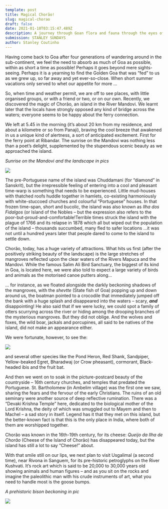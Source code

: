 ```yaml
---
template: post
title: Magical Chorão!
slug: magical-chorao
draft: false
date: 2021-01-10T03:15:47.489Z
description: A journey through Goan flora and fauna through the eyes of Stanley and Glenda
submission: STANLEY SUNDAYS
author: Stanley Coutinho
---
```

Having come back to Goa after four generations of wandering around in the sub-continent, we feel the need to absorb as much of Goa as possible, within as short a time as possible! Perhaps it goes beyond mere sights-seeing. Perhaps it is a yearning to find the Golden Goa that was “fed” to us as we grew up, so far away and yet ever-so-close. When short summer vacations only served to whet our appetite for more …

So, when time and weather permit, we are off to see places, with little organised groups, or with a friend or two, or on our own. Recently, we discovered the magic of Chorão, an island in the River Mandovi. We learnt later that the locals have strongly opposed any kind of bridge across the waters; everyone seems to be happy about the ferry connection.

We left at 5.45 in the morning (it’s about 20 km from my residence, and about a kilometre or so from Panaji), braving the cool breeze that awakened in us a unique kind of alertness, a sort of anticipated excitement. First for the ferry point at Ribandar. The sunrise on the Mandovi was nothing less than a poet’s delight, supplemented by the stupendous scenic beauty as we approached the island. 

*Sunrise on the Mandovi and the landscape in pics*

![](/media/1.jpg)

The pre-Portuguese name of the island was Chuddamani (for “diamond” in Sanskrit), but the irrepressible feeling of entering into a cool and pleasant time-warp is something that needs to be experienced. Little mud-houses with thatched roofs huddle together in hamlets, co-existing harmoniously with white-stuccoed churches and colourful “Portuguese” houses. In that frozen time-span, short and bucolic, the island was also known as *Ilha dos Fidalgos* (or Island of the Nobles – but the expression also refers to the poor-but-proud-and-comfortable!Terrible times struck the island with the plague of 1766 and its relapse in 1878 which all but wiped out the population of the island – thousands succumbed, many fled to safer locations …it was not until a hundred years later that people dared to come to the island to settle down.

Chorão, today, has a huge variety of attractions. What hits us first (after the positively striking beauty of the landscape) is the large stretches of mangroves reflected upon the clear waters of the Rivers Mapuca and the Mandovi. While the famous Salim Ali Bird Sanctuary, the biggest of its kind in Goa, is located here, we were also told to expect a large variety of birds and animals as the motorised canoe putters along...

… for instance, as we floated alongside the darkly beckoning shadows of the mangroves, with the *shevtte* (State fish of Goa) popping up and down around us, the boatman pointed to a crocodile that immediately jumped off the bank with a huge splash and disappeared into the waters – scary, ***and*** disappointing! He also said that if we were lucky, we could spot a family of otters scurrying across the river or hiding among the drooping branches of the mysterious mangroves. But they did not oblige. And the wolves and foxes, the wild boar, jackals and porcupines, all said to be natives of the island, did not make an appearance either.

We were fortunate, however, to see the:

![](/media/2.jpg)

and several other species like the Pond Heron, Red Shank, Sandpiper, Yellow-beaked Egret, Bharadwaj (or Crow pheasant), cormorant, Black-headed ibis and the fruit bat.

And then we went on to soak in the picture-postcard beauty of the countryside – 16th century churches, and temples that predated the Portuguese. St. Bartholomew (in Ambelim village) was the first one we saw, sharing the fears and the fervour of the early Christians. The ruins of an old seminary were another source of deep reflective rumination. There was a “Devaki Krishna Temple” here, dedicated to the biological mother of the Lord Krishna, the deity of which was smuggled out to Mayem and then to Machel – a sad story in itself. Legend has it that they met on this island, but the better-known fact is that this is the only place in India, where both of them are worshipped together.

Chorão was known in the 16th-19th century, for its cheese: *Queijo da Ilha de Chorão* (Cheese of the Island of Chorão) has disappeared today, but the island has still a lot to say “Cheese!” about. 

With that smile still on our lips, we next plan to visit Usgalimal (a second time), near Rivona in Sanguem, for its pre-historic petroglyphs on the River Kushvati. It’s rock art which is said to be 20,000 to 30,000 years old showing animals and human figures – and as you sit on the rocks and imagine the paleolithic man with his crude instruments of art, what you need to handle most is the goose bumps.



*A prehistoric bison beckoning in pic*



![](/media/3.jpg)